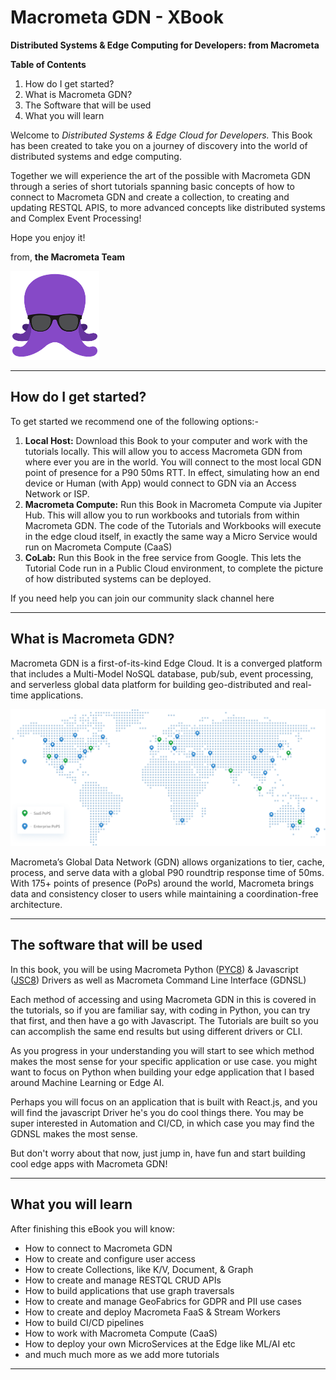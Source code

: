 # Macrometa GDN - XBook

**Distributed Systems & Edge Computing for Developers: from Macrometa**


**Table of Contents**
1. How do I get started?
2. What is Macrometa GDN?
3. The Software that will be used
4. What you will learn


Welcome to *Distributed Systems & Edge Cloud for Developers.* This Book has been created to take you on a journey of discovery into the world of distributed systems and edge computing.

Together we will experience the art of the possible with Macrometa GDN through a series of short tutorials spanning basic concepts of how to connect to Macrometa GDN and create a collection, to creating and updating RESTQL APIS, to more advanced concepts like distributed systems and Complex Event Processing!

Hope you enjoy it!

from, **the Macrometa Team**

![smallocto](Octo10.png)

---

## How do I get started?

To get started we recommend one of the following options:-

1. **Local Host:** Download this Book to your computer and work with the tutorials locally. This will allow you to access Macrometa GDN from where ever you are in the world. You will connect to the most local GDN point of presence for a P90 50ms RTT. In effect, simulating how an end device or Human (with App) would connect to GDN via an Access Network or ISP.
2. **Macrometa Compute:** Run this Book in Macrometa Compute via Jupiter Hub. This will allow you to run workbooks and tutorials from within Macrometa GDN. The code of the Tutorials and Workbooks will execute in the edge cloud itself, in exactly the same way a Micro Service would run on Macrometa Compute (CaaS)
3. **CoLab:** Run this Book in the free service from Google. This lets the Tutorial Code run in a Public Cloud environment, to complete the picture of how distributed systems can be deployed.

If you need help you can join our community slack channel here

---

## What is Macrometa GDN?

Macrometa GDN is a first-of-its-kind Edge Cloud. It is a converged platform that includes a Multi-Model NoSQL database, pub/sub, event processing, and serverless global data platform for building geo-distributed and real-time applications.

![map](map.png)

Macrometa’s Global Data Network (GDN) allows organizations to tier, cache, process, and serve data with a global P90 roundtrip response time of 50ms. With 175+ points of presence (PoPs) around the world, Macrometa brings data and consistency closer to users while maintaining a coordination-free architecture.

---

## The software that will be used

In this book, you will be using Macrometa Python ([PYC8](https://github.com/Macrometacorp/pyC8)) & Javascript ([JSC8](https://github.com/Macrometacorp/jsC8)) Drivers as well as  Macrometa Command Line Interface (GDNSL)

Each method of accessing and using Macrometa GDN in this is covered in the tutorials, so if you are familiar say, with coding in Python, you can try that first, and then have a go with Javascript. The Tutorials are built so you can accomplish the same end results but using different drivers or CLI. 

As you progress in your understanding you will start to see which method makes the most sense for your specific application or use case. you might want to focus on Python when building your edge application that I based around Machine Learning or Edge AI. 

Perhaps you will focus on an application that is built with React.js, and you will find the javascript Driver he's you do cool things there. You may be super interested in Automation and CI/CD, in which case you may find the GDNSL makes the most sense. 

But don't worry about that now, just jump in, have fun and start building cool edge apps with Macrometa GDN!

---

## What you will learn

After finishing this eBook you will know:

- How to connect to Macrometa GDN
- How to create and configure user access
- How to create Collections, like K/V, Document, & Graph
- How to create and manage RESTQL CRUD APIs
- How to build applications that use graph traversals
- How to create and manage GeoFabrics for GDPR and PII use cases
- How to create and deploy Macrometa FaaS & Stream Workers
- How to build CI/CD pipelines
- How to work with Macrometa Compute (CaaS)
- How to deploy your own MicroServices at the Edge like ML/AI etc
- and much much more as we add more tutorials

---
